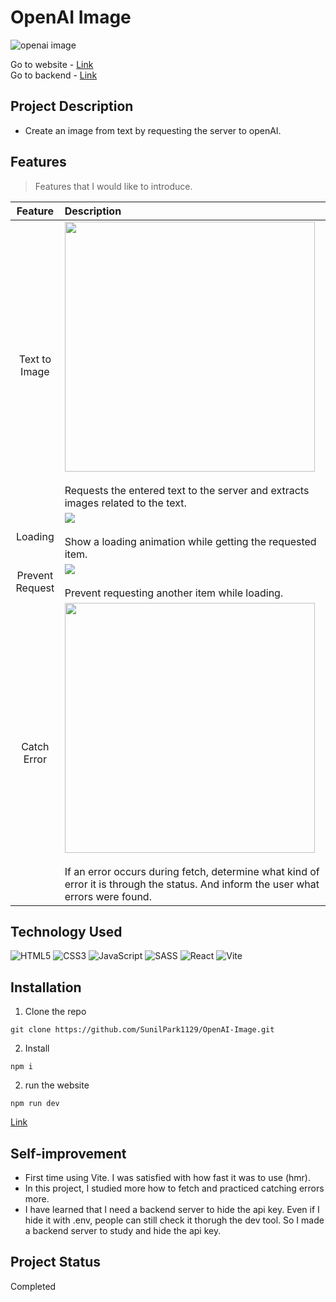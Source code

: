 # OpenAI Image
![openai image](https://user-images.githubusercontent.com/106734133/217092625-692658eb-7e13-4de7-bb2e-25aa116ec2d7.jpg)

Go to website - [Link](https://sp-ai-image.netlify.app/)<br>
Go to backend - [Link](https://github.com/SunilPark1129/openai-backend)

## Project Description

- Create an image from text by requesting the server to openAI.

## Features
> Features that I would like to introduce.

|Feature|Description|
|:--:|:--|
|Text to Image|<img src="https://user-images.githubusercontent.com/106734133/217093052-068595f5-a23b-4c35-9f66-48e9e520fe76.jpg" height="400"><br><br>Requests the entered text to the server and extracts images related to the text.|
|Loading|<img src="https://user-images.githubusercontent.com/106734133/217094186-91f45a16-2bd8-4d17-96f7-2c88561a162d.jpg"><br><br>Show a loading animation while getting the requested item.|
|Prevent Request|<img src="https://user-images.githubusercontent.com/106734133/217094633-3dba2d21-d5b5-463e-92a2-25e7e7d41301.jpg"><br><br>Prevent requesting another item while loading.|
|Catch Error|<img src="https://user-images.githubusercontent.com/106734133/217095836-2d919e6e-67e2-4fa9-ab79-b390e41d0d5c.jpg" height="400"><br><br>If an error occurs during fetch, determine what kind of error it is through the status. And inform the user what errors were found.|

## Technology Used

![HTML5](https://img.shields.io/badge/html5-%23E34F26.svg?style=for-the-badge&logo=html5&logoColor=white) ![CSS3](https://img.shields.io/badge/css3-%231572B6.svg?style=for-the-badge&logo=css3&logoColor=white) ![JavaScript](https://img.shields.io/badge/javascript-%23323330.svg?style=for-the-badge&logo=javascript&logoColor=%23F7DF1E) ![SASS](https://img.shields.io/badge/SASS-hotpink.svg?style=for-the-badge&logo=SASS&logoColor=white) ![React](https://img.shields.io/badge/react-%2320232a.svg?style=for-the-badge&logo=react&logoColor=%2361DAFB) ![Vite](https://img.shields.io/badge/vite-%23646CFF.svg?style=for-the-badge&logo=vite&logoColor=white)

## Installation
1. Clone the repo
```
git clone https://github.com/SunilPark1129/OpenAI-Image.git
```
2. Install
```
npm i
```
2. run the website
```
npm run dev
```
[Link](https://sp-ai-image.netlify.app/)

## Self-improvement

- First time using Vite. I was satisfied with how fast it was to use (hmr).
- In this project, I studied more how to fetch and practiced catching errors more.
- I have learned that I need a backend server to hide the api key. Even if I hide it with .env, people can still check it thorugh the dev tool. So I made a backend server to study and hide the api key.

## Project Status
Completed
